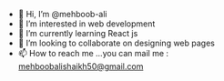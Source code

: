 - 👋 Hi, I’m @mehboob-ali
- 👀 I’m interested in web development
- 🌱 I’m currently learning React js
- 💞️ I’m looking to collaborate on designing web pages
- 📫 How to reach me ...you can mail me : mehboobalishaikh50@gmail.com

<!---
mehboob-ali/mehboob-ali is a ✨ special ✨ repository because its `README.md` (this file) appears on your GitHub profile.
You can click the Preview link to take a look at your changes.
--->

